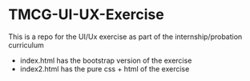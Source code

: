 # TMCG-UI-UX-Exercise
This is a repo for the UI/Ux exercise as part of the internship/probation curriculum 
- index.html has the bootstrap version of the exercise
- index2.html has the pure css + html of the exercise
